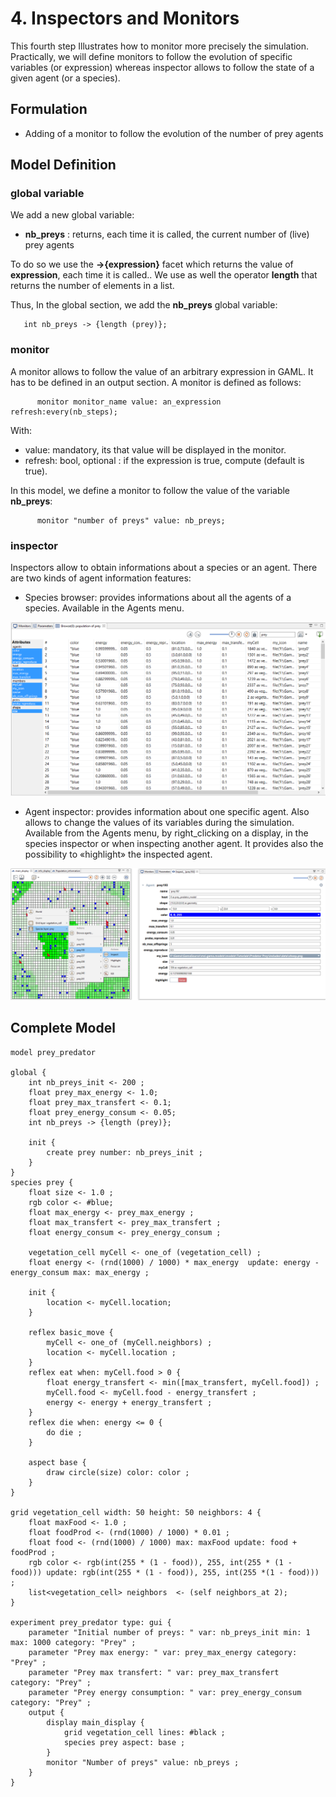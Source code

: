 # 4. Inspectors and Monitors
This fourth step Illustrates how to monitor more precisely the simulation. Practically, we will define monitors to follow the evolution of specific variables (or expression) whereas inspector allows to follow the state of a given agent (or a species).






## Formulation
  * Adding of a monitor to follow the evolution of the number of prey agents





## Model Definition

### global variable
We add a new global variable:
  * **nb\_preys** : returns, each time it is called, the current number of (live) prey agents

To do so we use the **->{expression}** facet which returns the value of **expression**, each time it is called..
We use as well the operator **length** that returns the number of elements in a list.

Thus, In the global section, we add the **nb\_preys** global variable:
```
   int nb_preys -> {length (prey)};
```

### monitor
A monitor allows to follow the value of an arbitrary expression in GAML. It has to be defined in an output section. A monitor is defined as follows:
```
      monitor monitor_name value: an_expression refresh:every(nb_steps);
```

With:
  * value: mandatory, its that value will be displayed in the monitor.
  * refresh: bool, optional : if the expression is true, compute (default is true).

In this model, we define a monitor to follow the value of the variable **nb\_preys**:
```
      monitor "number of preys" value: nb_preys;
```

### inspector

Inspectors allow to obtain informations about a species or an agent. There are two kinds of agent information features:
  * Species browser: provides informations about all the agents of a species. Available in the Agents menu.

![images/browser_table.png](resources/images/tutorials/browser_table.png)

  * Agent inspector: provides information about one specific agent. Also allows to change the values of its variables during the simulation. Available from the Agents menu, by right\_clicking on a display, in the species inspector or when inspecting another agent. It provides also the possibility to «highlight» the inspected agent.

![images/inspector.png](resources/images/tutorials/inspector.png)





## Complete Model

```
model prey_predator

global {
	int nb_preys_init <- 200 ;
	float prey_max_energy <- 1.0;
	float prey_max_transfert <- 0.1;
	float prey_energy_consum <- 0.05;
	int nb_preys -> {length (prey)};
	
	init {
		create prey number: nb_preys_init ;
	}
}
species prey {
	float size <- 1.0 ;
	rgb color <- #blue;
	float max_energy <- prey_max_energy ;
	float max_transfert <- prey_max_transfert ;
	float energy_consum <- prey_energy_consum ;
		
	vegetation_cell myCell <- one_of (vegetation_cell) ; 
	float energy <- (rnd(1000) / 1000) * max_energy  update: energy - energy_consum max: max_energy ;
		
	init { 
		location <- myCell.location;
	}
		
	reflex basic_move { 
		myCell <- one_of (myCell.neighbors) ;
		location <- myCell.location ;
	}
	reflex eat when: myCell.food > 0 { 
		float energy_transfert <- min([max_transfert, myCell.food]) ;
		myCell.food <- myCell.food - energy_transfert ;
		energy <- energy + energy_transfert ;
	}
	reflex die when: energy <= 0 {
		do die ;
	}

	aspect base {
		draw circle(size) color: color ;
	}
}

grid vegetation_cell width: 50 height: 50 neighbors: 4 {
	float maxFood <- 1.0 ;
	float foodProd <- (rnd(1000) / 1000) * 0.01 ;
	float food <- (rnd(1000) / 1000) max: maxFood update: food + foodProd ;
	rgb color <- rgb(int(255 * (1 - food)), 255, int(255 * (1 - food))) update: rgb(int(255 * (1 - food)), 255, int(255 *(1 - food))) ;
	list<vegetation_cell> neighbors  <- (self neighbors_at 2);
}

experiment prey_predator type: gui {
	parameter "Initial number of preys: " var: nb_preys_init min: 1 max: 1000 category: "Prey" ;
	parameter "Prey max energy: " var: prey_max_energy category: "Prey" ;
	parameter "Prey max transfert: " var: prey_max_transfert  category: "Prey" ;
	parameter "Prey energy consumption: " var: prey_energy_consum  category: "Prey" ;
	output {
		display main_display {
			grid vegetation_cell lines: #black ;
			species prey aspect: base ;
		}
		monitor "Number of preys" value: nb_preys ;
	}
}
```